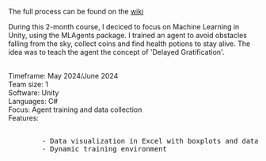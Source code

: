 The full process can be found on the [wiki](https://github.com/ngmeijer/Advanced-Tools/wiki)

During this 2-month course, I deciced to focus on Machine Learning in Unity, using the MLAgents package. I trained an agent to avoid obstacles falling from the sky, collect coins and find health potions to stay alive. The idea was to teach the agent the concept of 'Delayed Gratification'.

<br>
Timeframe: May 2024/June 2024
<br>
Team size: 1
<br>
Software: Unity
<br>
Languages: C#
<br>
Focus:  Agent training and data collection
<br>
Features:
<pre>    
        - Data visualization in Excel with boxplots and data graphs
        - Dynamic training environment
</pre>
<br>

